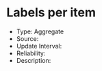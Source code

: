 Labels per item
=======

* Type: Aggregate
* Source:
* Update Interval:
* Reliability:
* Description:
